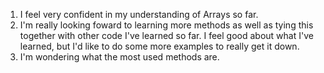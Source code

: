 1. I feel very confident in my understanding of Arrays so far. 
2. I'm really looking foward to learning more methods as well as tying this together with other code I've learned so far. I feel good about what I've learned, but I'd like to do some more examples to really get it down.
3. I'm wondering what the most used methods are.
